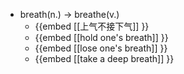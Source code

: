 - breath(n.) -> breathe(v.)
	- {{embed [[上气不接下气]] }}
	- {{embed [[hold one's breath]] }}
	- {{embed [[lose one's breath]] }}
	- {{embed [[take a deep breath]] }}
